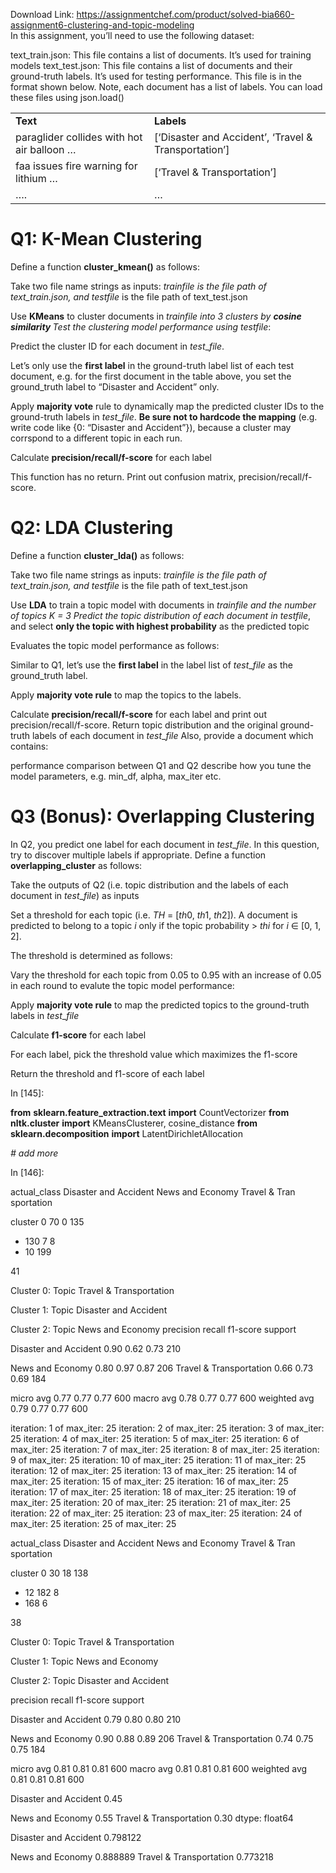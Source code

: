 Download Link: https://assignmentchef.com/product/solved-bia660-assignment6-clustering-and-topic-modeling
<br>
In this assignment, you’ll need to use the following dataset:

text_train.json: This file contains a list of documents. It’s used for training models text_test.json: This file contains a list of documents and their ground-truth labels. It’s used for testing performance. This file is in the format shown below. Note, each document has a list of labels. You can load these files using json.load()

<table width="0">

 <tbody>

  <tr>

   <td width="349"><strong>Text</strong></td>

   <td width="427"><strong>Labels</strong></td>

  </tr>

  <tr>

   <td width="349">paraglider collides with hot air balloon …</td>

   <td width="427">[‘Disaster and Accident’, ‘Travel &amp; Transportation’]</td>

  </tr>

  <tr>

   <td width="349">faa issues fire warning for lithium …</td>

   <td width="427">[‘Travel &amp; Transportation’]</td>

  </tr>

  <tr>

   <td width="349">….</td>

   <td width="427">…</td>

  </tr>

 </tbody>

</table>

<h1>Q1: K-Mean Clustering</h1>

Define a function <strong>cluster_kmean()</strong> as follows:

Take two file name strings as inputs: <em>train</em>_<em>file</em> is the file path of text_train.json, and <em>test</em>_<em>file</em> is the file path of text_test.json

Use <strong>KMeans</strong> to cluster documents in <em>train</em>_<em>file</em> into 3 clusters by <strong>cosine similarity </strong>Test the clustering model performance using <em>test</em>_<em>file</em>:

Predict the cluster ID for each document in <em>test</em>_<em>file</em>.

Let’s only use the <strong>first label</strong> in the ground-truth label list of each test document, e.g. for the first document in the table above, you set the ground_truth label to “Disaster and Accident” only.

Apply <strong>majority vote</strong> rule to dynamically map the predicted cluster IDs to the ground-truth labels in <em>test</em>_<em>file</em>. <strong>Be sure not to hardcode the mapping</strong> (e.g. write code like {0: “Disaster and Accident”}), because a cluster may corrspond to a different topic in each run.

Calculate <strong>precision/recall/f-score</strong> for each label

This function has no return. Print out confusion matrix, precision/recall/f-score.

<h1>Q2: LDA Clustering</h1>

Define a function <strong>cluster_lda()</strong> as follows:

Take two file name strings as inputs: <em>train</em>_<em>file</em> is the file path of text_train.json, and <em>test</em>_<em>file</em> is the file path of text_test.json

Use <strong>LDA</strong> to train a topic model with documents in <em>train</em>_<em>file</em> and the number of topics <em>K</em> = 3 Predict the topic distribution of each document in <em>test</em>_<em>file</em>, and select <strong>only the topic with highest probability</strong> as the predicted topic

Evaluates the topic model performance as follows:

Similar to Q1, let’s use the <strong>first label</strong> in the label list of <em>test</em>_<em>file</em> as the ground_truth label.

Apply <strong>majority vote rule</strong> to map the topics to the labels.

Calculate <strong>precision/recall/f-score</strong> for each label and print out precision/recall/f-score. Return topic distribution and the original ground-truth labels of each document in <em>test</em>_<em>file </em>Also, provide a document which contains:

performance comparison between Q1 and Q2 describe how you tune the model parameters, e.g. min_df, alpha, max_iter etc.

<h1>Q3 (Bonus): Overlapping Clustering</h1>

In Q2, you predict one label for each document in <em>test</em>_<em>file</em>. In this question, try to discover multiple labels if appropriate. Define a function <strong>overlapping_cluster</strong> as follows:

Take the outputs of Q2 (i.e. topic distribution and the labels of each document in <em>test</em>_<em>file</em>) as inputs

Set a threshold for each topic (i.e. <em>TH </em>= [<em>th</em>0, <em>th</em>1, <em>th</em>2]). A document is predicted to belong to a topic <em>i</em> only if the topic probability &gt; <em>th</em><em>i</em> for <em>i </em>∈ [0, 1, 2].

The threshold is determined as follows:

Vary the threshold for each topic from 0.05 to 0.95 with an increase of 0.05 in each round to evalute the topic model performance:

Apply <strong>majority vote rule</strong> to map the predicted topics to the ground-truth labels in <em>test</em>_<em>file</em>

Calculate <strong>f1-score</strong> for each label

For each label, pick the threshold value which maximizes the f1-score

Return the threshold and f1-score of each label

In [145]:

<strong>from</strong> <strong>sklearn.feature_extraction.text</strong> <strong>import</strong> CountVectorizer <strong>from</strong> <strong>nltk.cluster</strong> <strong>import</strong> KMeansClusterer, cosine_distance <strong>from</strong> <strong>sklearn.decomposition</strong> <strong>import</strong> LatentDirichletAllocation

<em># add more</em>

In [146]:

actual_class  Disaster and Accident  News and Economy  Travel &amp; Tran sportation

cluster                                                              0                                70                 0                135

<ul>

 <li>130 7                8</li>

 <li>10 199</li>

</ul>

41

Cluster 0: Topic Travel &amp; Transportation

Cluster 1: Topic Disaster and Accident

Cluster 2: Topic News and Economy                          precision    recall  f1-score   support

Disaster and Accident       0.90      0.62      0.73       210

News and Economy       0.80      0.97      0.87       206 Travel &amp; Transportation       0.66      0.73      0.69       184

micro avg       0.77      0.77      0.77       600               macro avg       0.78      0.77      0.77       600            weighted avg       0.79      0.77      0.77       600

iteration: 1 of max_iter: 25 iteration: 2 of max_iter: 25 iteration: 3 of max_iter: 25 iteration: 4 of max_iter: 25 iteration: 5 of max_iter: 25 iteration: 6 of max_iter: 25 iteration: 7 of max_iter: 25 iteration: 8 of max_iter: 25 iteration: 9 of max_iter: 25 iteration: 10 of max_iter: 25 iteration: 11 of max_iter: 25 iteration: 12 of max_iter: 25 iteration: 13 of max_iter: 25 iteration: 14 of max_iter: 25 iteration: 15 of max_iter: 25 iteration: 16 of max_iter: 25 iteration: 17 of max_iter: 25 iteration: 18 of max_iter: 25 iteration: 19 of max_iter: 25 iteration: 20 of max_iter: 25 iteration: 21 of max_iter: 25 iteration: 22 of max_iter: 25 iteration: 23 of max_iter: 25 iteration: 24 of max_iter: 25 iteration: 25 of max_iter: 25

actual_class  Disaster and Accident  News and Economy  Travel &amp; Tran sportation

cluster                                                              0                                30                18                138

<ul>

 <li>12 182                8</li>

 <li>168 6</li>

</ul>

38

Cluster 0: Topic Travel &amp; Transportation

Cluster 1: Topic News and Economy

Cluster 2: Topic Disaster and Accident

precision    recall  f1-score   support

Disaster and Accident       0.79      0.80      0.80       210

News and Economy       0.90      0.88      0.89       206 Travel &amp; Transportation       0.74      0.75      0.75       184

micro avg       0.81      0.81      0.81       600               macro avg       0.81      0.81      0.81       600            weighted avg       0.81      0.81      0.81       600

Disaster and Accident      0.45

News and Economy           0.55 Travel &amp; Transportation    0.30 dtype: float64

Disaster and Accident      0.798122

News and Economy           0.888889 Travel &amp; Transportation    0.773218
